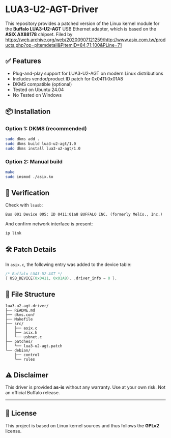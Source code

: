 # LUA3-U2-AGT-Driver

This repository provides a patched version of the Linux kernel module for the **Buffalo LUA3-U2-AGT** USB Ethernet adapter, which is based on the **ASIX AX88178** chipset.
Filed by https://web.archive.org/web/20200907121259/http://www.asix.com.tw/products.php?op=pItemdetail&PItemID=84;71;100&PLine=71

## ✅ Features
- Plug-and-play support for LUA3-U2-AGT on modern Linux distributions
- Includes vendor/product ID patch for 0x0411:0x01A8
- DKMS compatible (optional)
- Tested on Ubuntu 24.04
- No Tested on Windows

## 📦 Installation

### Option 1: DKMS (recommended)
```bash
sudo dkms add .
sudo dkms build lua3-u2-agt/1.0
sudo dkms install lua3-u2-agt/1.0
```

### Option 2: Manual build
```bash
make
sudo insmod ./asix.ko
```

## 🧪 Verification
Check with `lsusb`:
```
Bus 001 Device 005: ID 0411:01a8 BUFFALO INC. (formerly MelCo., Inc.)
```
And confirm network interface is present:
```bash
ip link
```

## 🛠️ Patch Details
In `asix.c`, the following entry was added to the device table:
```c
/* Buffalo LUA3-U2-AGT */
{ USB_DEVICE(0x0411, 0x01A8), .driver_info = 0 },
```

## 📁 File Structure
```
lua3-u2-agt-driver/
├── README.md
├── dkms.conf
├── Makefile
├── src/
│   ├── asix.c
│   ├── asix.h
│   └── usbnet.c
├── patches/
│   └── lua3-u2-agt.patch
└── debian/
    ├── control
    └── rules
```

## ⚠️ Disclaimer
This driver is provided **as-is** without any warranty. Use at your own risk. Not an official Buffalo release.

---

## 📜 License
This project is based on Linux kernel sources and thus follows the **GPLv2** license.
